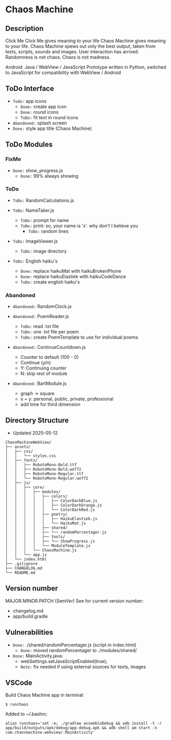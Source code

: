 # Chaos Machine


## Description
Click Me
Click Me gives meaning to your life
Chaos Machine gives meaning to your life. Chaos Machine spews out only the best output, taken from texts, scripts, sounds and images. User interaction has arrived. Randomness is not chaos. Chaos is not madness. 

Android: Java / WebView / JavaScript 
Prototype written in Python, switched to JavaScript for compatibility with WebView / Android


## ToDo Interface
- `Todo:` app icons
  - `Done:` create app icon
  - `Done:` round icons
  - `ToDo:` fit text in round icons
- `Abandoned:` splash screen
- `Done:` style app title (Chaos Machine)


## ToDo Modules
### FixMe
- `Done:` show_progress.js
  - `Done:` 99% always showing
 

### ToDo
- `ToDo:` RandomCalculations.js

- `ToDo:` NameTaker.js
  - `ToDo:` prompt for name
  - `ToDo:` print: so, your name is 'x'. why don't I believe you
    - `ToDo:` random lines

- `ToDo:` ImageViewer.js
  - `ToDo:` image directory

- `ToDo:` English haiku's
  - `Done:` replace haikuMat with haikuBrokenPhone
  - `Done:` replace haikuElastiek with haikuCodeDance
  - `ToDo:` create english haiku's


### Abandoned
- `Abandoned:` RandomClock.js

- `Abandoned:` PoemReader.js
  - `ToDo:` read .txt file
  - `ToDo:` one .txt file per poem
  - `ToDo:` create PoemTemplate to use for individual poems

- `Abandoned:` ContinueCountdown.js
  - Counter to default (100 - 0)
  - Continue (y/n)
  - Y: Continuing counter
  - N: skip rest of module

- `Abandoned:` BartModule.js
  - graph -> square
  - x + y: personal, public, private, professional
  - add time for third dimension




## Directory Structure
- Updated 2025-05-12

```
ChaosMachineWebView/
├── assets/
│   ├── css/
│   │   └── styles.css
│   ├── fonts/
│   │   ├── RobotoMono-Bold.ttf
│   │   ├── RobotoMono-Bold.woff2
│   │   ├── RobotoMono-Regular.ttf
│   │   └── RobotoMono-Regular.woff2
│   ├── js/
│   │   ├── core/
│   │   │   ├── modules/
│   │   │   │   ├── colors/
│   │   │   │   │   ├── ColorDarkBlue.js
│   │   │   │   │   ├── ColorDarkOrange.js
│   │   │   │   │   └── ColorDarkRed.js
│   │   │   │   ├── poetry/
│   │   │   │   │   ├── HaikuElastiek.js
│   │   │   │   │   └── HaikuMat.js
│   │   │   │   ├── shared/
│   │   │   │   ├── └── randomPercentager.js
│   │   │   │   ├── tools/
│   │   │   │   ├── └── ShowProgress.js
│   │   │   │   └── ModuleTemplate.js
│   │   │   └── ChaosMachine.js
│   │   └── app.js
│   └── index.html
├── .gitignore
├── CHANGELOG.md
└── README.md
```


## Version number
MAJOR.MINOR.PATCH (SemVer)
See for current version number:
- changelog.md
- app/build.gradle


## Vulnerabilities
- `Done:` ./shared/randomPercentager.js (script in index.html)
  - `Done:` moved randomPercentager to ./modules/shared/
- `Done:` MainActivity.java:
  - webSettings.setJavaScriptEnabled(true);
  - `Note:` fix needed if using external sources for texts, images


## VSCode

Build Chaos Machine app in terminal:
```
$ runchaos
```

Added to ~/.bashrc:
```
alias runchaos='set -e; ./gradlew assembleDebug && adb install -t -r app/build/outputs/apk/debug/app-debug.apk && adb shell am start -n com.chaosmachine.webview/.MainActivity'
```

